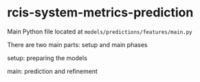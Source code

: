 # rcis-system-metrics-prediction 

Main Python file located at `models/predictions/features/main.py`

There are two main parts: setup and main phases

setup: preparing the models

main: prediction and refinement
